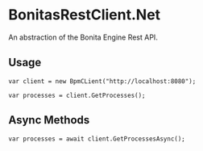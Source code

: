 # BonitasRestClient.Net

An abstraction of the Bonita Engine Rest API. 

## Usage
```
var client = new BpmCLient("http://localhost:8080");

var processes = client.GetProcesses();
```

## Async Methods
```
var processes = await client.GetProcessesAsync();
```

